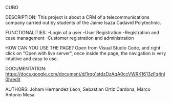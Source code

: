 CUBO

DESCRIPTION:
This project is about a CRM of a telecommunications company carried out by students of the Jaime Isaza Cadavid Polytechnic.

FUNCTIONALITIES:
-Login of a user
-User Registration
-Registration and case management
-Customer registration and administration

HOW CAN YOU USE THE PAGE?
Open from Visual Studio Code, and right click on "Open with live server", once inside the page, the navigation is very intuitive and easy to use.

DOCUMENTATION:
https://docs.google.com/document/d/1rqo1stdzDzAqA0ccVWRK1613zFq4nI0h/edit

AUTHORS:
Joham Hernandez Leon,
Sebastian Ortiz Cardona,
Marco Antonio Mesa

